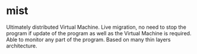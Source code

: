 mist
====

Ultimately distributed Virtual Machine. Live migration, no need to stop the program if update of the program as well as the Virtual Machine is required. Able to monitor any part of the program. Based on many thin layers architecture. 
